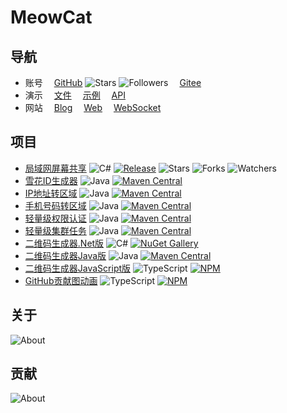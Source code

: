 # MeowCat

## 导航

- 账号 &emsp;[GitHub](https://github.com/ALI1416)
  ![Stars](https://img.shields.io/github/stars/ALI1416?style=social)
  ![Followers](https://img.shields.io/github/followers/ALI1416?style=social)
  &emsp;[Gitee](https://gitee.com/ALI1416)
- 演示 &emsp;[文件](https://www.404z.cn/files)
  &emsp;[示例](https://www.404z.cn/demo)
  &emsp;[API](https://www.404z.cn/api/)
- 网站 &emsp;[Blog](https://blog.404z.cn)
  &emsp;[Web](https://web.404z.cn)
  &emsp;[WebSocket](https://ws.404z.cn)

## 项目

- [局域网屏幕共享](https://github.com/ALI1416/ScreenShare)
  ![C#](https://shields.io/badge/C%23-178600)
  [![Release](https://img.shields.io/github/v/release/ALI1416/ScreenShare?label=Release)](https://github.com/ALI1416/ScreenShare/releases)
  ![Stars](https://img.shields.io/github/stars/ALI1416/ScreenShare?style=social)
  ![Forks](https://img.shields.io/github/forks/ALI1416/ScreenShare?style=social)
  ![Watchers](https://img.shields.io/github/watchers/ALI1416/ScreenShare?style=social)
- [雪花ID生成器](https://github.com/ALI1416/id)
  ![Java](https://shields.io/badge/Java-B07219)
  [![Maven Central](https://img.shields.io/maven-central/v/cn.404z/id?label=Maven%20Central)](https://mvnrepository.com/artifact/cn.404z/id)
- [IP地址转区域](https://github.com/ALI1416/ip2region)
  ![Java](https://shields.io/badge/Java-B07219)
  [![Maven Central](https://img.shields.io/maven-central/v/cn.404z/ip2region?label=Maven%20Central)](https://mvnrepository.com/artifact/cn.404z/ip2region)
- [手机号码转区域](https://github.com/ALI1416/phone2region)
  ![Java](https://shields.io/badge/Java-B07219)
  [![Maven Central](https://img.shields.io/maven-central/v/cn.404z/phone2region?label=Maven%20Central)](https://mvnrepository.com/artifact/cn.404z/phone2region)
- [轻量级权限认证](https://github.com/ALI1416/tiny-token-spring-boot-starter)
  ![Java](https://shields.io/badge/Java-B07219)
  [![Maven Central](https://img.shields.io/maven-central/v/cn.404z/tiny-token-spring-boot-starter?label=Maven%20Central)](https://mvnrepository.com/artifact/cn.404z/tiny-token-spring-boot-starter)
- [轻量级集群任务](https://github.com/ALI1416/tiny-task-spring-boot-starter)
  ![Java](https://shields.io/badge/Java-B07219)
  [![Maven Central](https://img.shields.io/maven-central/v/cn.404z/tiny-task-spring-boot-starter?label=Maven%20Central)](https://mvnrepository.com/artifact/cn.404z/tiny-task-spring-boot-starter)
- [二维码生成器.Net版](https://github.com/ALI1416/QRCodeEncoder.Net)
  ![C#](https://shields.io/badge/C%23-178600)
  [![NuGet Gallery](https://img.shields.io/nuget/v/Z.QRCodeEncoder.Net?label=NuGet%20Gallery)](https://www.nuget.org/packages/Z.QRCodeEncoder.Net)
- [二维码生成器Java版](https://github.com/ALI1416/qrcode-encoder)
  ![Java](https://shields.io/badge/Java-B07219)
  [![Maven Central](https://img.shields.io/maven-central/v/cn.404z/qrcode-encoder?label=Maven%20Central)](https://mvnrepository.com/artifact/cn.404z/qrcode-encoder)
- [二维码生成器JavaScript版](https://github.com/ALI1416/qrcode-encoder-js)
  ![TypeScript](https://shields.io/badge/TypeScript-3178C6)
  [![NPM](https://img.shields.io/npm/v/@ali1416/qrcode-encoder?label=NPM)](https://www.npmjs.com/package/@ali1416/qrcode-encoder)
- [GitHub贡献图动画](https://github.com/ALI1416/snk)
  ![TypeScript](https://shields.io/badge/TypeScript-3178C6)
  [![NPM](https://img.shields.io/npm/v/@ali1416/snk?label=NPM)](https://www.npmjs.com/package/@ali1416/snk)

## 关于

<picture>
  <source media="(prefers-color-scheme: dark)" srcset="https://www.404z.cn/images/about.dark.svg">
  <img alt="About" src="https://www.404z.cn/images/about.light.svg">
</picture>

## 贡献

<picture>
  <source media="(prefers-color-scheme: dark)" srcset="https://www.404z.cn/api/snk/generate/ali1416.dark.svg">
  <img alt="About" src="https://www.404z.cn/api/snk/generate/ali1416.light.svg">
</picture>
